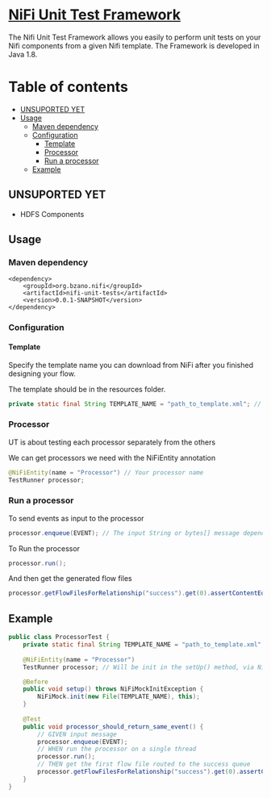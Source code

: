 # [NiFi Unit Test Framework](https://github.com/bzano/nifi-unit-test/)
The Nifi Unit Test Framework allows you easily to perform unit tests on your Nifi components from a given Nifi template.
The Framework is developed in Java 1.8.

Table of contents
=================

<!-- MarkdownTOC -->
* [UNSUPORTED YET](#unsuported)
* [Usage](#usage)
  * [Maven dependency](#maven-dependency)
  * [Configuration](#configuration)
    * [Template](#template)
    * [Processor](#processor)
    * [Run a processor](#run-a-processor)
  * [Example](#example)
<!-- /MarkdownTOC -->

<a name="unsuported">UNSUPORTED YET</a>
------------

- HDFS Components

<a name="usage">Usage</a>
------------

### Maven dependency

``` maven
<dependency>
	<groupId>org.bzano.nifi</groupId>
	<artifactId>nifi-unit-tests</artifactId>
	<version>0.0.1-SNAPSHOT</version>
</dependency>
```

### Configuration
#### Template
Specify the template name you can download from NiFi after you finished designing your flow.

The template should be in the resources folder.

``` java
private static final String TEMPLATE_NAME = "path_to_template.xml"; // Specify the root filesystem path
```

### Processor
UT is about testing each processor separately from the others

We can get processors we need with the NiFiEntity annotation

```java
@NiFiEntity(name = "Processor") // Your processor name
TestRunner processor;
```



### Run a processor

To send events as input to the processor

```java
processor.enqueue(EVENT); // The input String or bytes[] message depending on the processor
```
To Run the processor 

```java
processor.run();
```
And then get the generated flow files

```java
processor.getFlowFilesForRelationship("success").get(0).assertContentEquals(EVENT);
```


## Example

``` java
public class ProcessorTest {
	private static final String TEMPLATE_NAME = "path_to_template.xml";
	
	@NiFiEntity(name = "Processor")
	TestRunner processor; // Will be init in the setUp() method, via NifiMock.init function

	@Before
	public void setup() throws NiFiMockInitException {
		NiFiMock.init(new File(TEMPLATE_NAME), this);
	}
	
	@Test
	public void processor_should_return_same_event() {
		// GIVEN input message
		processor.enqueue(EVENT);
		// WHEN run the processor on a single thread
		processor.run();
		// THEN get the first flow file routed to the success queue
		processor.getFlowFilesForRelationship("success").get(0).assertContentEquals(EVENT);
	}
}
```
